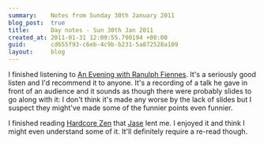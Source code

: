 ```yaml
---
summary:    Notes from Sunday 30th January 2011
blog_post:  true
title:      Day notes - Sun 30th Jan 2011
created_at: 2011-01-31 12:09:55.790194 +00:00
guid:       cd655f93-c6eb-4c9b-b231-5a872528a109
layout:     blog
---
```

I finished listening to [An Evening with Ranulph Fiennes](http://www.audible.co.uk/aduk/site/product.jsp?p=BK_HODD_000094UK).  It's a seriously good listen and I'd recommend it to anyone.  It's a recording of a talk he gave in front of an audience and it sounds as though there were probably slides to go along with it: I don't think it's made any worse by the lack of slides but I suspect they might've made some of the funnier points even funnier.

I finished reading [Hardcore Zen](http://www.amazon.co.uk/Hardcore-Zen-Monster-Movies-Reality/dp/086171380X) that [Jase](http://jasoncale.com/) lent me.  I enjoyed it and think I might even understand some of it.  It'll definitely require a re-read though.
